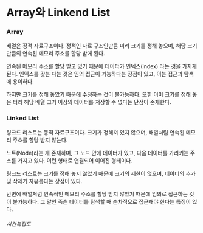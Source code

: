 # Array와 Linkend List

### Array
배열은 정적 자료구조이다. 정적인 자료 구조인만큼 미리 크기를 정해 놓으며, 해당 크기 만큼의 연속된 메모리 주소를 할당 받게 된다.

연속된 메모리 주소를 할당 받고 있기 때문에 데이터가 인덱스(index) 라는 것을 가지게 된다. 인덱스를 갖는 다는 것은 임의 접근이 가능하다는 장점이 있고, 이는 접근과 탐색에 용이하다.

하지만 크기를 정해 놓았기 때문에 수정하는 것이 불가능하다. 또한 이미 크기를 정해 놓은 터라 해당 배열 크기 이상의 데이터를 저장할 수 없다는 단점이 존재한다.


### Linked List
링크드 리스트는 동적 자료구조이다. 크기가 정해져 있지 않으며, 배열처럼 연속된 메모리 주소를 할당 받지 않는다.

노트(Node)라는 게 존재하며, 그 노드 안에 데이터가 있고, 다음 데이터를 가리키는 주소를 가지고 있다. 이런 형태로 연결되어 이어진 형태이다.

링크드 리스트는 크기를 정해 놓지 않았기 때문에 크기의 제한이 없으며, 데이터의 추가 및 삭제가 자유롭다는 장점이 있다.

반면에 배얼처럼 연속적인 메모리 주소를 할당 받지 않았기 때문에 임의로 접근하는 것이 불가능하다. 그 말인 즉슨 데이터를 탐색할 때 순차적으로 접근해야 한다는 특징이 있다.








###### 시간복잡도

